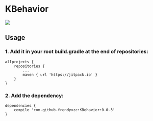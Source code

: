 # KBehavior

[![](https://jitpack.io/v/frendyxzc/KBehavior.svg)](https://jitpack.io/#frendyxzc/KBehavior)



## Usage

### 1. Add it in your root build.gradle at the end of repositories:

```
allprojects {
	repositories {
		...
		maven { url 'https://jitpack.io' }
	}
}
```

### 2. Add the dependency:

```
dependencies {
	compile 'com.github.frendyxzc:KBehavior:0.0.3'
}
```
